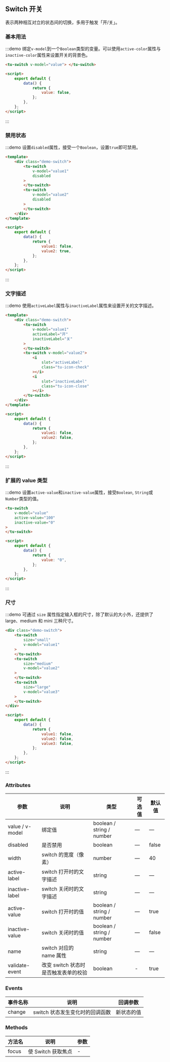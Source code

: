 ## Switch 开关

表示两种相互对立的状态间的切换，多用于触发「开/关」。

### 基本用法

:::demo 绑定`v-model`到一个`Boolean`类型的变量。可以使用`active-color`属性与`inactive-color`属性来设置开关的背景色。

```html
<tu-switch v-model="value"> </tu-switch>

<script>
	export default {
		data() {
			return {
				value: false,
			};
		},
	};
</script>
```

:::

### 禁用状态

:::demo 设置`disabled`属性，接受一个`Boolean`，设置`true`即可禁用。

```html
<template>
	<div class="demo-switch">
		<tu-switch
			v-model="value1"
			disabled
		>
		</tu-switch>
		<tu-switch
			v-model="value2"
			disabled
		>
		</tu-switch>
	</div>
</template>

<script>
	export default {
		data() {
			return {
				value1: false,
				value2: true,
			};
		},
	};
</script>
```

:::

### 文字描述

:::demo 使用`activeLabel`属性与`inactiveLabel`属性来设置开关的文字描述。

```html
<template>
	<div class="demo-switch">
		<tu-switch
			v-model="value1"
			activeLabel="开"
			inactiveLabel="关"
		>
		</tu-switch>
		<tu-switch v-model="value2">
			<i
				slot="activeLabel"
				class="tu-icon-check"
			></i>
			<i
				slot="inactiveLabel"
				class="tu-icon-close"
			></i>
		</tu-switch>
	</div>
</template>

<script>
	export default {
		data() {
			return {
				value1: false,
				value2: false,
			};
		},
	};
</script>
```

:::

### 扩展的 value 类型

:::demo 设置`active-value`和`inactive-value`属性，接受`Boolean`, `String`或`Number`类型的值。

```html
<tu-switch
	v-model="value"
	active-value="100"
	inactive-value="0"
>
</tu-switch>

<script>
	export default {
		data() {
			return {
				value: "0",
			};
		},
	};
</script>
```

:::

### 尺寸

:::demo 可通过 `size` 属性指定输入框的尺寸，除了默认的大小外，还提供了 large、medium 和 mini 三种尺寸。

```html
<div class="demo-switch">
	<tu-switch
		size="small"
		v-model="value1"
	>
	</tu-switch>
	<tu-switch
		size="medium"
		v-model="value2"
	>
	</tu-switch>
	<tu-switch
		size="large"
		v-model="value3"
	>
	</tu-switch>
</div>

<script>
	export default {
		data() {
			return {
				value1: false,
				value2: false,
				value3: false,
			};
		},
	};
</script>
```

:::

### Attributes

| 参数            | 说明                                 | 类型                      | 可选值 | 默认值 |
| --------------- | ------------------------------------ | ------------------------- | ------ | ------ |
| value / v-model | 绑定值                               | boolean / string / number | —      | —      |
| disabled        | 是否禁用                             | boolean                   | —      | false  |
| width           | switch 的宽度（像素）                | number                    | —      | 40     |
| active-label    | switch 打开时的文字描述              | string                    | —      | —      |
| inactive-label  | switch 关闭时的文字描述              | string                    | —      | —      |
| active-value    | switch 打开时的值                    | boolean / string / number | —      | true   |
| inactive-value  | switch 关闭时的值                    | boolean / string / number | —      | false  |
| name            | switch 对应的 name 属性              | string                    | —      | —      |
| validate-event  | 改变 switch 状态时是否触发表单的校验 | boolean                   | -      | true   |

### Events

| 事件名称 | 说明                            | 回调参数   |
| -------- | ------------------------------- | ---------- |
| change   | switch 状态发生变化时的回调函数 | 新状态的值 |

### Methods

| 方法名 | 说明               | 参数 |
| ------ | ------------------ | ---- |
| focus  | 使 Switch 获取焦点 | -    |
